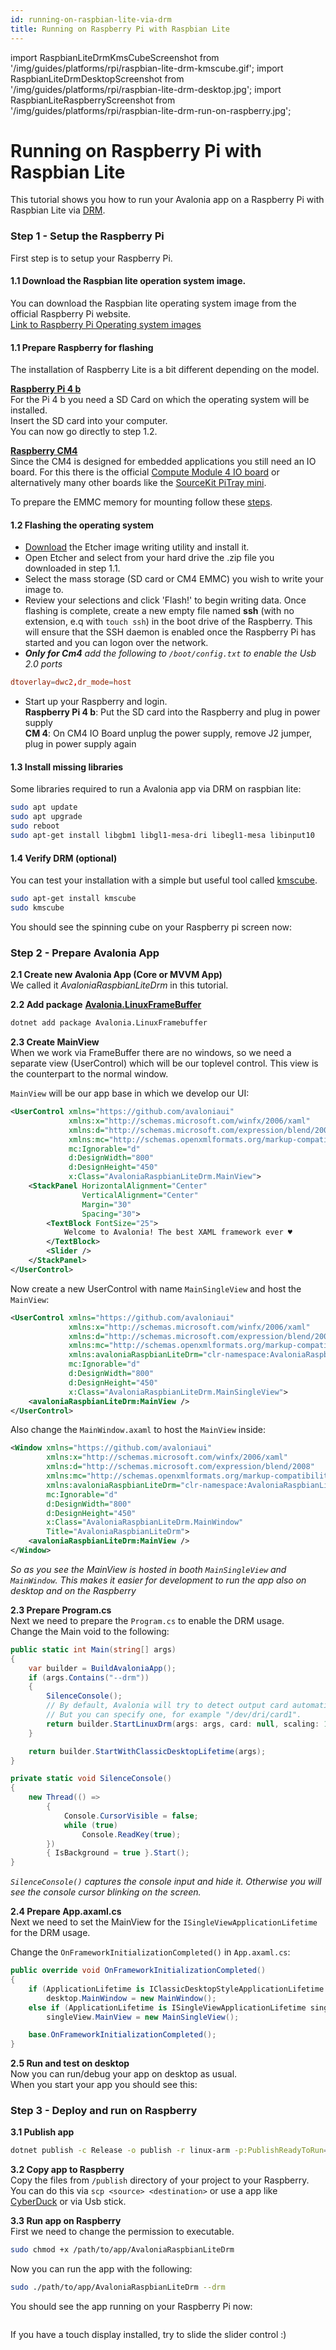 ```yaml
---
id: running-on-raspbian-lite-via-drm
title: Running on Raspberry Pi with Raspbian Lite
---
```


import RaspbianLiteDrmKmsCubeScreenshot from '/img/guides/platforms/rpi/raspbian-lite-drm-kmscube.gif';
import RaspbianLiteDrmDesktopScreenshot from '/img/guides/platforms/rpi/raspbian-lite-drm-desktop.jpg';
import RaspbianLiteRaspberryScreenshot from '/img/guides/platforms/rpi/raspbian-lite-drm-run-on-raspberry.jpg';

# Running on Raspberry Pi with Raspbian Lite

This tutorial shows you how to run your Avalonia app on a Raspberry Pi with Raspbian Lite via [DRM](https://en.wikipedia.org/wiki/Direct\_Rendering\_Manager).

### Step 1 - Setup the Raspberry Pi

First step is to setup your Raspberry Pi.

#### 1.1 Download the Raspbian lite operation system image.

You can download the Raspbian lite operating system image from the official Raspberry Pi website.\
[Link to Raspberry Pi Operating system images](https://www.raspberrypi.com/software/operating-systems/)

#### 1.1 Prepare Raspberry for flashing

The installation of Raspberry Lite is a bit different depending on the model.

[**Raspberry Pi 4 b**](https://www.raspberrypi.com/products/raspberry-pi-4-model-b/)\
For the Pi 4 b you need a SD Card on which the operating system will be installed.\
Insert the SD card into your computer.\
You can now go directly to step 1.2.

[**Raspberry CM4**](https://www.raspberrypi.com/products/compute-module-4/?variant=raspberry-pi-cm4001000)\
Since the CM4 is designed for embedded applications you still need an IO board. For this there is the official [Compute Module 4 IO board](https://www.raspberrypi.com/products/compute-module-4-io-board/) or alternatively many other boards like the [SourceKit PiTray mini](https://sourcekit.cc/#/?id=sourcekit%C2%AE-pitray-mini).

To prepare the EMMC memory for mounting follow these [steps](https://www.raspberrypi.com/documentation/computers/compute-module.html#flashing-the-compute-module-emmc).

#### 1.2 Flashing the operating system

* [Download](https://etcher.io/) the Etcher image writing utility and install it.
* Open Etcher and select from your hard drive the .zip file you downloaded in step 1.1.
* Select the mass storage (SD card or CM4 EMMC) you wish to write your image to.
* Review your selections and click 'Flash!' to begin writing data. Once flashing is complete, create a new empty file named **ssh** (with no extension, e.q with `touch ssh`) in the boot drive of the Raspberry. This will ensure that the SSH daemon is enabled once the Raspberry Pi has started and you can logon over the network.
* _**Only for Cm4** add the following to `/boot/config.txt` to enable the Usb 2.0 ports_

```conf
dtoverlay=dwc2,dr_mode=host
```

* Start up your Raspberry and login.\
  **Raspberry Pi 4 b**: Put the SD card into the Raspberry and plug in power supply\
  **CM 4**: On CM4 IO Board unplug the power supply, remove J2 jumper, plug in power supply again

#### 1.3 Install missing libraries

Some libraries required to run a Avalonia app via DRM on raspbian lite:

```bash
sudo apt update
sudo apt upgrade
sudo reboot
sudo apt-get install libgbm1 libgl1-mesa-dri libegl1-mesa libinput10
```

#### 1.4 Verify DRM (optional)

You can test your installation with a simple but useful tool called [kmscube](https://gitlab.freedesktop.org/mesa/kmscube).

```bash
sudo apt-get install kmscube
sudo kmscube
```

You should see the spinning cube on your Raspberry pi screen now:\
<img src={RaspbianLiteDrmKmsCubeScreenshot} alt=""/>

### Step 2 - Prepare Avalonia App

**2.1 Create new Avalonia App (Core or MVVM App)**\
We called it _AvaloniaRaspbianLiteDrm_ in this tutorial.

**2.2 Add package** [**Avalonia.LinuxFrameBuffer**](https://www.nuget.org/packages/Avalonia.LinuxFramebuffer)

```bash
dotnet add package Avalonia.LinuxFramebuffer
```

**2.3 Create MainView**\
When we work via FrameBuffer there are no windows, so we need a separate view (UserControl) which will be our toplevel control. This view is the counterpart to the normal window.

`MainView` will be our app base in which we develop our UI:

```xml
<UserControl xmlns="https://github.com/avaloniaui"
             xmlns:x="http://schemas.microsoft.com/winfx/2006/xaml"
             xmlns:d="http://schemas.microsoft.com/expression/blend/2008"
             xmlns:mc="http://schemas.openxmlformats.org/markup-compatibility/2006"
             mc:Ignorable="d"
             d:DesignWidth="800"
             d:DesignHeight="450"
             x:Class="AvaloniaRaspbianLiteDrm.MainView">
    <StackPanel HorizontalAlignment="Center"
                VerticalAlignment="Center"
                Margin="30"
                Spacing="30">
        <TextBlock FontSize="25">
            Welcome to Avalonia! The best XAML framework ever ♥
        </TextBlock>
        <Slider />
    </StackPanel>
</UserControl>
```

Now create a new UserControl with name `MainSingleView` and host the `MainView`:

```xml
<UserControl xmlns="https://github.com/avaloniaui"
             xmlns:x="http://schemas.microsoft.com/winfx/2006/xaml"
             xmlns:d="http://schemas.microsoft.com/expression/blend/2008"
             xmlns:mc="http://schemas.openxmlformats.org/markup-compatibility/2006"
             xmlns:avaloniaRaspbianLiteDrm="clr-namespace:AvaloniaRaspbianLiteDrm"
             mc:Ignorable="d"
             d:DesignWidth="800"
             d:DesignHeight="450"
             x:Class="AvaloniaRaspbianLiteDrm.MainSingleView">
    <avaloniaRaspbianLiteDrm:MainView />
</UserControl>
```

Also change the `MainWindow.axaml` to host the `MainView` inside:

```xml
<Window xmlns="https://github.com/avaloniaui"
        xmlns:x="http://schemas.microsoft.com/winfx/2006/xaml"
        xmlns:d="http://schemas.microsoft.com/expression/blend/2008"
        xmlns:mc="http://schemas.openxmlformats.org/markup-compatibility/2006"
        xmlns:avaloniaRaspbianLiteDrm="clr-namespace:AvaloniaRaspbianLiteDrm"
        mc:Ignorable="d"
        d:DesignWidth="800"
        d:DesignHeight="450"
        x:Class="AvaloniaRaspbianLiteDrm.MainWindow"
        Title="AvaloniaRaspbianLiteDrm">
    <avaloniaRaspbianLiteDrm:MainView />
</Window>
```

_So as you see the MainView is hosted in booth `MainSingleView` and `MainWindow`. This makes it easier for development to run the app also on desktop and on the Raspberry_

**2.3 Prepare Program.cs**\
Next we need to prepare the `Program.cs` to enable the DRM usage.\
Change the Main void to the following:

```csharp
public static int Main(string[] args)
{
    var builder = BuildAvaloniaApp();
    if (args.Contains("--drm"))
    {
        SilenceConsole();
        // By default, Avalonia will try to detect output card automatically.
        // But you can specify one, for example "/dev/dri/card1".
        return builder.StartLinuxDrm(args: args, card: null, scaling: 1.0);
    }

    return builder.StartWithClassicDesktopLifetime(args);
}

private static void SilenceConsole()
{
    new Thread(() =>
        {
            Console.CursorVisible = false;
            while (true)
                Console.ReadKey(true);
        })
        { IsBackground = true }.Start();
}
```

_`SilenceConsole()` captures the console input and hide it. Otherwise you will see the console cursor blinking on the screen._

**2.4 Prepare App.axaml.cs**\
Next we need to set the MainView for the `ISingleViewApplicationLifetime` for the DRM usage.

Change the `OnFrameworkInitializationCompleted()` in `App.axaml.cs`:

```csharp
public override void OnFrameworkInitializationCompleted()
{
    if (ApplicationLifetime is IClassicDesktopStyleApplicationLifetime desktop)
        desktop.MainWindow = new MainWindow();
    else if (ApplicationLifetime is ISingleViewApplicationLifetime singleView)
        singleView.MainView = new MainSingleView();

    base.OnFrameworkInitializationCompleted();
}
```

**2.5 Run and test on desktop**\
Now you can run/debug your app on desktop as usual.\
When you start your app you should see this:\
<img src={RaspbianLiteDrmDesktopScreenshot} alt=''/>

### Step 3 - Deploy and run on Raspberry

**3.1 Publish app**

```bash
dotnet publish -c Release -o publish -r linux-arm -p:PublishReadyToRun=true -p:PublishSingleFile=true -p:PublishTrimmed=true --self-contained true -p:IncludeNativeLibrariesForSelfExtract=true
```

**3.2 Copy app to Raspberry**\
Copy the files from `/publish` directory of your project to your Raspberry.\
You can do this via `scp <source> <destination>` or use a app like [CyberDuck](https://cyberduck.io) or via Usb stick.

**3.3 Run app on Raspberry**\
First we need to change the permission to executable.

```bash
sudo chmod +x /path/to/app/AvaloniaRaspbianLiteDrm
```

Now you can run the app with the following:

```bash
sudo ./path/to/app/AvaloniaRaspbianLiteDrm --drm
```

You should see the app running on your Raspberry Pi now:

<img src={RaspbianLiteRaspberryScreenshot} alt=''/>

If you have a touch display installed, try to slide the slider control :)
